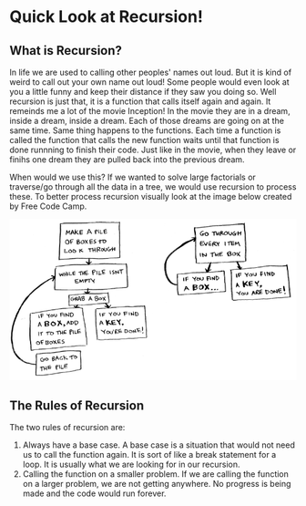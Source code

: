 # Quick Look at Recursion!

## What is Recursion?
In life we are used to calling other peoples' names out loud. But it is kind of weird to call out your own name out loud! Some people would even look at you a little funny and keep their distance if they saw you doing so. Well recursion is just that, it is a function that calls itself again and again. It remeinds me a lot of the movie Inception! In the movie they are in a dream, inside a dream, inside a dream. Each of those dreams are going on at the same time. Same thing happens to the functions. Each time a function is called the function that calls the new function waits until that function is done runnning to finish their code. Just like in the movie, when they leave or finihs one dream they are pulled back into the previous dream. 

When would we use this? If we wanted to solve large factorials or traverse/go through all the data in a tree, we would use recursion to process these. To better process recursion visually look at the image below created by Free Code Camp.

![Recursion Example](recursionex.PNG)

## The Rules of Recursion
The two rules of recursion are:

1) Always have a base case. A base case is a situation that would not need us to call the function again. It is sort of like a break statement for a loop. It is usually what we are looking for in our recursion. 
2) Calling the function on a smaller problem. If we are calling the function on a larger problem, we are not getting anywhere. No progress is being made and the code would run forever. 

